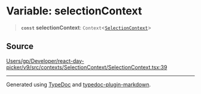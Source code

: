 # Variable: selectionContext

> **`const`** **selectionContext**: `Context`\<[`SelectionContext`](/api/type-aliases/SelectionContext.md)\>

## Source

[Users/gp/Developer/react-day-picker/v9/src/contexts/SelectionContext/SelectionContext.tsx:39](https://github.com/gpbl/react-day-picker/blob/005599683/src/contexts/SelectionContext/SelectionContext.tsx#L39)

***

Generated using [TypeDoc](https://typedoc.org) and [typedoc-plugin-markdown](https://typedoc-plugin-markdown.org).
